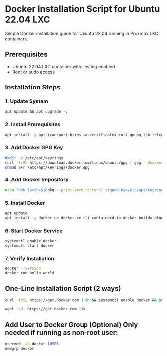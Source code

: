 # Docker Installation Script for Ubuntu 22.04 LXC

Simple Docker installation guide for Ubuntu 22.04 running in Proxmox LXC containers.

## Prerequisites

- Ubuntu 22.04 LXC container with nesting enabled
- Root or sudo access

## Installation Steps

### 1. Update System

```bash
apt update && apt upgrade -y
```

### 2. Install Prerequisites

```bash
apt install -y apt-transport-https ca-certificates curl gnupg lsb-release
```

### 3. Add Docker GPG Key

```bash
mkdir -p /etc/apt/keyrings
curl -fsSL https://download.docker.com/linux/ubuntu/gpg | gpg --dearmor -o /etc/apt/keyrings/docker.gpg
chmod a+r /etc/apt/keyrings/docker.gpg
```

### 4. Add Docker Repository

```bash
echo "deb [arch=$(dpkg --print-architecture) signed-by=/etc/apt/keyrings/docker.gpg] https://download.docker.com/linux/ubuntu $(lsb_release -cs) stable" | tee /etc/apt/sources.list.d/docker.list > /dev/null
```

### 5. Install Docker

```bash
apt update
apt install -y docker-ce docker-ce-cli containerd.io docker-buildx-plugin docker-compose-plugin
```

### 6. Start Docker Service

```bash
systemctl enable docker
systemctl start docker
```

### 7. Verify Installation

```bash
docker --version
docker run hello-world
```

## One-Line Installation Script (2 ways)

```bash
curl -fsSL https://get.docker.com | sh && systemctl enable docker && systemctl start docker
```

```bash
wget -qO- https://get.docker.com |sh
```

## Add User to Docker Group (Optional) Only needed if running as non-root user:

```bash
usermod -aG docker $USER
newgrp docker
```
